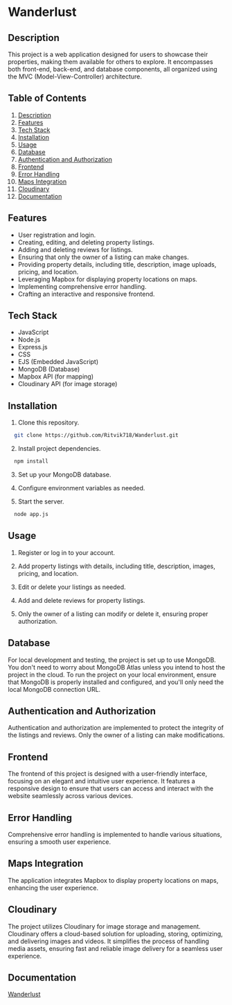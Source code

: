 # Wanderlust

## Description

This project is a web application designed for users to showcase their properties, making them available for others to explore. It encompasses both front-end, back-end, and database components, all organized using the MVC (Model-View-Controller) architecture.

## Table of Contents

1. [Description](#description)
2. [Features](#features)
3. [Tech Stack](#tech-stack)
4. [Installation](#installation)
5. [Usage](#usage)
6. [Database](#database)
7. [Authentication and Authorization](#authentication-and-authorization)
8. [Frontend](#frontend)
9. [Error Handling](#error-handling)
10. [Maps Integration](#maps-integration)
11. [Cloudinary](#cloudinary)
10. [Documentation](#documentation)



## Features

- User registration and login.
- Creating, editing, and deleting property listings.
- Adding and deleting reviews for listings.
- Ensuring that only the owner of a listing can make changes.
- Providing property details, including title, description, image uploads, pricing, and location.
- Leveraging Mapbox for displaying property locations on maps.
- Implementing comprehensive error handling.
- Crafting an interactive and responsive frontend.
## Tech Stack

- JavaScript
- Node.js
- Express.js
- CSS
- EJS (Embedded JavaScript)
- MongoDB (Database)
- Mapbox API (for mapping)
- Cloudinary API (for image storage)

## Installation

1. Clone this repository.

```bash
  git clone https://github.com/Ritvik718/Wanderlust.git
```

2. Install project dependencies.
```bash
  npm install
```

3. Set up your MongoDB database.

4. Configure environment variables as needed.

5. Start the server.
```bash
  node app.js
```
## Usage

1. Register or log in to your account.

2. Add property listings with details, including title, description, images, pricing, and location.

3. Edit or delete your listings as needed.

4. Add and delete reviews for property listings.

5. Only the owner of a listing can modify or delete it, ensuring proper authorization.

## Database

For local development and testing, the project is set up to use MongoDB. You don't need to worry about MongoDB Atlas unless you intend to host the project in the cloud. To run the project on your local environment, ensure that MongoDB is properly installed and configured, and you'll only need the local MongoDB connection URL.

## Authentication and Authorization

Authentication and authorization are implemented to protect the integrity of the listings and reviews. Only the owner of a listing can make modifications.


## Frontend

The frontend of this project is designed with a user-friendly interface, focusing on an elegant and intuitive user experience. It features a responsive design to ensure that users can access and interact with the website seamlessly across various devices.


## Error Handling

Comprehensive error handling is implemented to handle various situations, ensuring a smooth user experience.

## Maps Integration

The application integrates Mapbox to display property locations on maps, enhancing the user experience.

## Cloudinary 
The project utilizes Cloudinary for image storage and management. Cloudinary offers a cloud-based solution for uploading, storing, optimizing, and delivering images and videos. It simplifies the process of handling media assets, ensuring fast and reliable image delivery for a seamless user experience.
## Documentation

[Wanderlust](https://wanderlust-5pen.onrender.com/listings)

